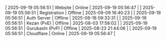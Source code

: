 | 2025-09-19 05:56:51 | Website | Online | 2025-09-19 05:56:47 |
| 2025-09-19 05:56:51 | Registration | Offline | 2025-09-09 16:40:23 |
| 2025-09-19 05:56:51 | Auth Server | Offline | 2025-08-18 09:33:31 |
| 2025-09-19 05:56:51 | Kezan (PvE) | Offline | 2025-08-03 17:58:02 |
| 2025-09-19 05:56:51 | Gurubashi (PvP) | Offline | 2025-08-23 21:44:06 |
| 2025-09-19 05:56:51 | Cloudflare | Online | 2025-09-19 05:56:47 |
